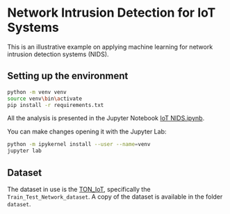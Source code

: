 # Network Intrusion Detection for IoT Systems

This is an illustrative example on applying machine learning for network intrusion detection systems (NIDS).

## Setting up the environment
```bash
python -m venv venv
source venv\bin\activate
pip install -r requirements.txt
```

All the analysis is presented in the Jupyter Notebook [IoT NIDS.ipynb](IoT%20NIDS.ipynb).

You can make changes opening it with the Jupyter Lab:

```bash
python -m ipykernel install --user --name=venv
jupyter lab
```

## Dataset

The dataset in use is the [TON_IoT](https://research.unsw.edu.au/projects/toniot-datasets), specifically the `Train_Test_Network_dataset`. A copy of the dataset is available in the folder `dataset`.
